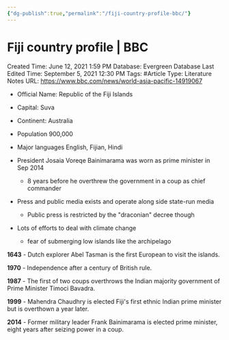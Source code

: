```yaml
---
{"dg-publish":true,"permalink":"/fiji-country-profile-bbc/"}
---
```


# Fiji country profile | BBC

Created Time: June 12, 2021 1:59 PM
Database: Evergreen Database
Last Edited Time: September 5, 2021 12:30 PM
Tags: #Article
Type: Literature Notes
URL: https://www.bbc.com/news/world-asia-pacific-14919067

- Official Name: Republic of the Fiji Islands
- Capital: Suva
- Continent: Australia
- Population 900,000
- Major languages English, Fijian, Hindi

- President Josaia Voreqe Bainimarama was worn as prime minister in Sep 2014
    - 8 years before he overthrew the government in a coup as chief commander
- Press and public media exists and operate along side state-run media
    - Public press is restricted by the "draconian" decree though
- Lots of efforts to deal with climate change
    - fear of submerging low islands like the archipelago

**1643** - Dutch explorer Abel Tasman is the first European to visit the islands.

**1970** - Independence after a century of British rule.

**1987** - The first of two coups overthrows the Indian majority government of Prime Minister Timoci Bavadra.

**1999** - Mahendra Chaudhry is elected Fiji's first ethnic Indian prime minister but is overthown a year later.

**2014** - Former military leader Frank Bainimarama is elected prime minister, eight years after seizing power in a coup.
